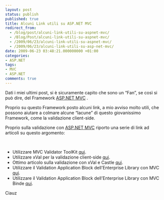 ```yaml
---
layout: post
status: publish
published: true
title: Alcuni Link utili su ASP.NET MVC
redirect_from: 
  - /blog/post/alcuni-link-utili-su-aspnet-mvc/
  - /Blog/Post/alcuni-link-utili-su-aspnet-mvc/
  - /2009/06/23/alcuni-link-utili-su-aspnet-mvc/
  - /2009/06/23/alcuni-link-utili-su-asp-net-mvc/
date: 2009-06-23 03:48:21.000000000 +01:00
categories:
- ASP.NET
tags:
- MVC
- ASP.NET
comments: true
---
```

<p>Dati i miei ultimi post, si &egrave; sicuramente capito che sono un &ldquo;Fan&rdquo;, se cos&igrave; si pu&ograve; dire, del Framework <a rel="nofollow" target="_blank" href="http://www.asp.net/mvc">ASP.NET MVC</a> .</p>
<p>Proprio su questo Framework posto alcuni link, a mio avviso molto utili, che possono aiutare a colmare alcune &ldquo;lacune&rdquo; di questo giovanissimo Framework, come la validazione client-side.</p>
<p>Proprio sulla validazione con <a rel="nofollow" target="_blank" href="http://www.asp.net/mvc">ASP.NET MVC</a> riporto una serie di link ad articoli su questo argomento:</p>
<p>&nbsp;</p>
<ul>
    <li>Utilizzare MVC Validator ToolKit <a rel="nofollow" target="_blank" href="http://www.codeproject.com/KB/aspnet/MvcValidatorToolkit.aspx">qui</a>.</li>
    <li>Utilizzare xVal per la validazione client-side <a rel="nofollow" target="_blank" href="http://blog.codeville.net/2009/01/10/xval-a-validation-framework-for-aspnet-mvc/">qui</a>.</li>
    <li>Ottimo articolo sulla validazione con xVal e Castle <a rel="nofollow" target="_blank" href="http://blog.stormid.com/archive/2009/04/07/automatic-model-validation-with-asp.net-mvc-xval-castle-and-a.aspx">qui</a>.</li>
    <li>Utilizzare il Validation Application Block dell&rsquo;Enterprise Library con MVC <a rel="nofollow" target="_blank" href="http://geekswithblogs.net/michelotti/archive/2008/10/04/enterprise-library-validation-application-block-with-asp.net-mvc.aspx">qui</a>.</li>
    <li>Utilizzare il Validation Application Block dell&rsquo;Enterprise Library con MVC Binde <a rel="nofollow" target="_blank" href="http://geekswithblogs.net/michelotti/archive/2009/03/16/enterprise-library-validation-application-block-with-mvc-binders.aspx">qui</a>.</li>
</ul>
<p>Ciauz</p>
